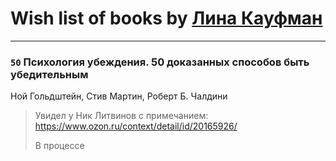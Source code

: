 # Wish list of books by [Лина Кауфман](http://vk.com/id143278479)
---

### `50` Психология убеждения. 50 доказанных способов быть убедительным
Ной Гольдштейн, Стив Мартин, Роберт Б. Чалдини
> Увидел у Ник Литвинов с примечанием: https://www.ozon.ru/context/detail/id/20165926/
> 
> В процессе

